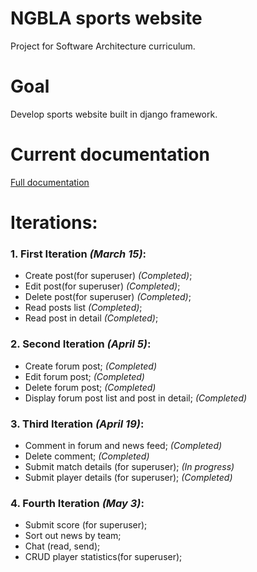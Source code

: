 # NGBLA sports website

Project for Software Architecture curriculum.

Goal
=================
Develop sports website built in django framework.

Current documentation
=================
[Full documentation](https://github.com/malukasrokas/sports-site/blob/master/docs/documentation.pdf)

Iterations:
=================
### 1. First Iteration *(March 15)*:
* Create post(for superuser) *(Completed)*;
* Edit post(for superuser) *(Completed)*;
* Delete post(for superuser) *(Completed)*;
* Read posts list *(Completed)*;
* Read post in detail *(Completed)*;

### 2. Second Iteration *(April 5)*:
* Create forum post; *(Completed)*
* Edit forum post; *(Completed)*
* Delete forum post; *(Completed)*
* Display forum post list and post in detail; *(Completed)*

### 3. Third Iteration *(April 19)*:
* Comment in forum and news feed; *(Completed)*
* Delete comment; *(Completed)*
* Submit match details (for superuser); *(In progress)*
* Submit player details (for superuser); *(Completed)*

### 4. Fourth Iteration *(May 3)*:
* Submit score (for superuser);
* Sort out news by team;
* Chat (read, send);
* CRUD player statistics(for superuser);
